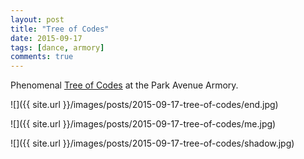 ```yaml
---
layout: post
title: "Tree of Codes"
date: 2015-09-17
tags: [dance, armory]
comments: true
---
```

Phenomenal [Tree of Codes](http://www.armoryonpark.org/programs_events/detail/tree_of_codes) at the Park Avenue Armory.

![]({{ site.url }}/images/posts/2015-09-17-tree-of-codes/end.jpg)

![]({{ site.url }}/images/posts/2015-09-17-tree-of-codes/me.jpg)

![]({{ site.url }}/images/posts/2015-09-17-tree-of-codes/shadow.jpg)

